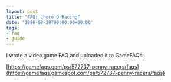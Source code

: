 ```yaml
---
layout: post
title: "FAQ: Choro Q Racing"
date: '1996-08-28T00:00:00+00:00'
tags:
- faq
- guide
---
```


I wrote a video game FAQ and uploaded it to GameFAQs:

[https://gamefaqs.com/ps/572737-penny-racers/faqs](https://gamefaqs.gamespot.com/ps/572737-penny-racers/faqs)
